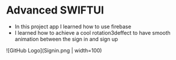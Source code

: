#  Advanced SWIFTUI

- In this project app I learned how to use firebase 
- I learned how to achieve a cool rotation3deffect to have smooth animation between the sign in and sign up 

![GitHub Logo](Signin.png | width=100)
